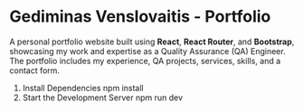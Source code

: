 # Gediminas Venslovaitis - Portfolio

A personal portfolio website built using **React**, **React Router**, and **Bootstrap**, showcasing my work and expertise as a Quality Assurance (QA) Engineer. The portfolio includes my experience, QA projects, services, skills, and a contact form.

1. Install Dependencies
   npm install
2. Start the Development Server
   npm run dev
